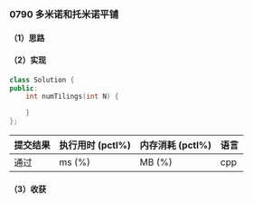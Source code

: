 ### 0790 多米诺和托米诺平铺

#### （1）思路

#### （2）实现

```cpp
class Solution {
public:
    int numTilings(int N) {

    }
};
```

| 提交结果 | 执行用时 (pctl%) | 内存消耗 (pctl%) | 语言 |
|:---------|:-----------------|:-----------------|:-----|
| 通过     |  ms (%)   |  MB (%)  | cpp  |

#### （3）收获
